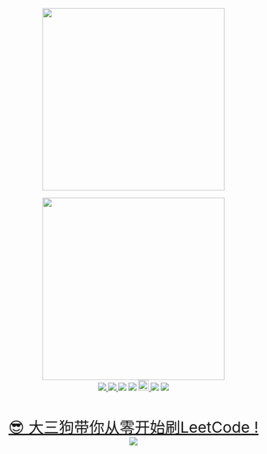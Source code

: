 <p align="center">
	<a href="http://algorithm.show/"><img src="https://yubuntu0109.github.io/2020/06/21/image-repo/leetcode-googtech-logo.PNG" width="360"></a>

<p align="center">
    <img src="https://yubuntu0109.github.io/2020/06/21/image-repo/wechat-GoogTech.png" width="360">
    </br>
    <a href="https://www.codacy.com/manual/gentleman_0109/leetcode-googtech?utm_source=github.com&amp;utm_medium=referral&amp;utm_content=YUbuntu0109/leetcode-googtech&amp;utm_campaign=Badge_Grade">
        <img src="https://app.codacy.com/project/badge/Grade/4d3b1197a1ff458dab972933dcf0a857"/>
    </a>
    <a rel="travis-ci" href="https://travis-ci.com/github/YUbuntu0109/leetcode-googtech">
	    <img src="https://travis-ci.com/YUbuntu0109/leetcode-googtech.svg?branch=master"></img>
    </a>
    <img src="https://img.shields.io/github/commit-activity/m/YUbuntu0109/leetcode-googtech?color=ff69b4"></img>
    <img src="https://img.shields.io/github/license/YUbuntu0109/leetcode-googtech.svg"></img>
    <a rel="license" href="http://creativecommons.org/licenses/by-nc-sa/4.0/">
        <img alt="知识共享许可协议" style="border-width:0" height="21" src="https://i.creativecommons.org/l/by-nc-sa/4.0/88x31.png"/>
    </a>
    <img src="https://img.shields.io/github/repo-size/YUbuntu0109/leetcode-googtech"></img>
    <img src="https://img.shields.io/github/stars/YUbuntu0109/leetcode-googtech.svg"></img>
</p>

</br>
<p align="center">
    <a style="font-size:30px" href="https://space.bilibili.com/364361791/channel/detail?cid=141283">
        😎 大三狗带你从零开始刷LeetCode !
        <img src="https://yubuntu0109.github.io/2020/06/21/image-repo/cover-of-leetcode-vlog.jpg">
    </a>
</p>

<!-- 记得设计贡献方案后修改 href -->
<!--
<p align="center">
    <a href="https://ishacker.net/about/">✋ Hey bro let's make the algorithm to understand easily</a>
</p>
-->
